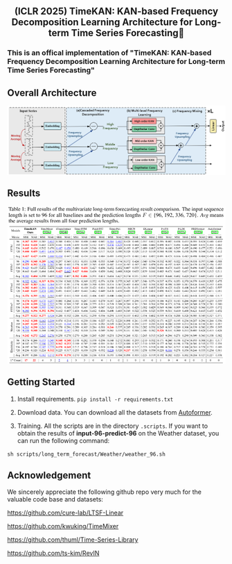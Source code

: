 
<div align="center">
  <h2><b> (ICLR 2025) TimeKAN: KAN-based Frequency Decomposition Learning Architecture for Long-term Time Series Forecasting🚀 </b></h2>
</div>

### This is an offical implementation of "TimeKAN: KAN-based Frequency Decomposition Learning Architecture for Long-term Time Series Forecasting" 

## Overall Architecture
<p align="center">
<img src="./Figure/TimeKAN.jpg"  alt="" align=center />
</p>


## Results
<p align="center">
<img src="./Figure/result.png"  alt="" align=center />
</p>

## Getting Started
1. Install requirements. ```pip install -r requirements.txt```

2. Download data. You can download all the datasets from [Autoformer](https://drive.google.com/drive/folders/1ZOYpTUa82_jCcxIdTmyr0LXQfvaM9vIy). 

3. Training. All the scripts are in the directory ```.scripts```.  If you want to obtain the results of **input-96-predict-96** on the Weather dataset, you can run the following command:
```
sh scripts/long_term_forecast/Weather/weather_96.sh
```


## Acknowledgement

We sincerely appreciate the following github repo very much for the valuable code base and datasets:

https://github.com/cure-lab/LTSF-Linear

https://github.com/kwuking/TimeMixer

https://github.com/thuml/Time-Series-Library

https://github.com/ts-kim/RevIN

